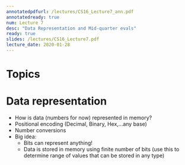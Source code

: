 ```yaml
---
annotatedpdfurl: /lectures/CS16_Lecture7_ann.pdf
annotatedready: true
num: Lecture 7
desc: "Data Representation and Mid-quarter evals"
ready: true
slides: /lectures/CS16_Lecture7.pdf
lecture_date: 2020-01-28
---
```


# Topics

# Data representation

* How is data (numbers for now) represented in memory?
* Positional encoding (Decimal, Binary, Hex,...any base)
* Number conversions 
* Big idea: 
	* Bits can represent anything!
	* Data is stored in memory using finite number of bits (use this to determine range of values that can be stored in any type)
